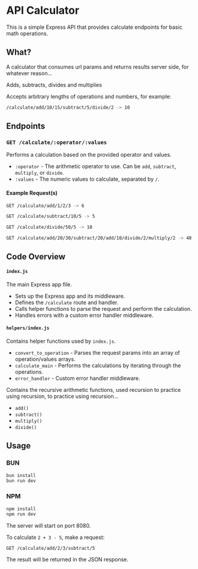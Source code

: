 # API Calculator

This is a simple Express API that provides calculate endpoints for basic math operations.

## What?

A calculator that consumes url params and returns results server side, for whatever reason...

Adds, subtracts, divides and multiplies

Accepts arbitrary lengths of operations and numbers, for example:

```bash
/calculate/add/10/15/subtract/5/divide/2 -> 10
```

## Endpoints

### `GET /calculate/:operator/:values`

Performs a calculation based on the provided operator and values.

- `:operator` - The arithmetic operator to use. Can be `add`, `subtract`, `multiply`, or `divide`.
- `:values` - The numeric values to calculate, separated by `/`.

#### Example Request(s)

```bash
GET /calculate/add/1/2/3 -> 6
```

```bash
GET /calculate/subtract/10/5 -> 5
```

```bash
GET /calculate/divide/50/5 -> 10
```

```bash
GET /calculate/add/20/30/subtract/20/add/10/divide/2/multiply/2 -> 40
```

## Code Overview

#### `index.js`

The main Express app file. 

- Sets up the Express app and its middleware.
- Defines the `/calculate` route and handler.
- Calls helper functions to parse the request and perform the calculation.
- Handles errors with a custom error handler middleware.

#### `helpers/index.js` 

Contains helper functions used by `index.js`.

- `convert_to_operation` - Parses the request params into an array of operation/values arrays.
- `calculate_main` - Performs the calculations by iterating through the operations. 
- `error_handler` - Custom error handler middleware.

Contains the recursive arithmetic functions, used recursion to practice using recursion, to practice using recursion... 

- `add()`
- `subtract()`
- `multiply()`
- `divide()`

## Usage

### BUN

```bash
bun install
bun run dev
```

### NPM

```bash
npm install
npm run dev
```

The server will start on port 8080. 

To calculate `2 + 3 - 5`, make a request:

```
GET /calculate/add/2/3/subtract/5
```

The result will be returned in the JSON response.
